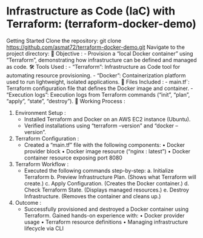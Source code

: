 # Infrastructure as Code (IaC) with Terraform:  (terraform-docker-demo)
  Getting Started Clone the repository: git clone https://github.com/asmat72/terraform-docker-demo.git  Navigate to the project directory:
📌 Objective : 
      - Provision a “local Docker container” using “Terraform”, demonstrating how infrastructure can be defined and managed as code.
🛠 Tools Used :
      - “Terraform”:  Infrastructure as Code tool for automating resource provisioning.
      - “Docker”: Containerization platform used to run lightweight, isolated applications.
 📁 Files Included :
      - main.tf`: Terraform configuration file that defines the Docker image and container.
      - “Execution logs”: Execution logs from Terraform commands (“init”, “plan”, “apply”, “state”, “destroy”).
🚀 Working Process :
   1. Environment Setup :
      - Installed Terraform and Docker on an AWS EC2 instance (Ubuntu).
      - Verified installations using “terraform –version” and “docker –version”.
   2. Terraform Configuration :
      - Created a “main.tf” file with the following components:
         • Docker provider block
         • Docker image resource (“nginx : latest”)
         • Docker container resource exposing port 8080
   3. Terraform Workflow :
      - Executed the following commands step-by-step:
         a. Initialize Terraform
         b. Preview Infrastructure Plan. (Shows what Terraform will create.)
         c. Apply Configuration. (Creates the Docker container.)
         d. Check Terraform State. (Displays managed resources.)
         e. Destroy Infrastructure. (Removes the container and cleans up.)
   4. Outcome :
      - Successfully provisioned and destroyed a Docker container using Terraform. Gained hands-on experience with:
         • Docker provider usage
         • Terraform resource definitions
         • Managing infrastructure lifecycle via CLI
